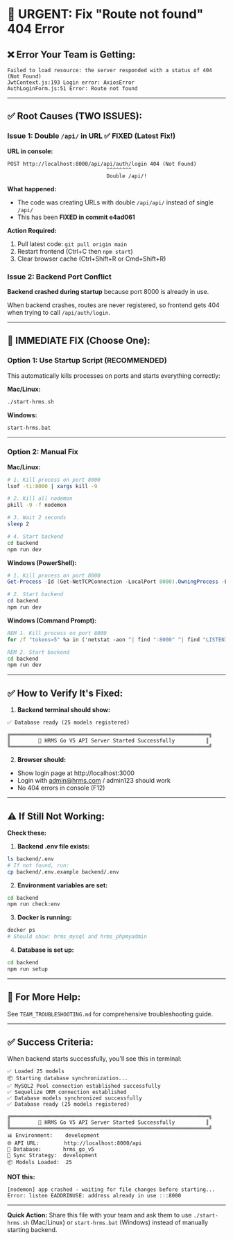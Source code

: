 # 🚨 URGENT: Fix "Route not found" 404 Error

## ❌ **Error Your Team is Getting:**

```
Failed to load resource: the server responded with a status of 404 (Not Found)
JwtContext.js:193 Login error: AxiosError
AuthLoginForm.js:51 Error: Route not found
```

---

## ✅ **Root Causes (TWO ISSUES):**

### **Issue 1: Double `/api/` in URL ✅ FIXED (Latest Fix!)**

**URL in console:**
```
POST http://localhost:8000/api/api/auth/login 404 (Not Found)
                                ^^^^^^^^
                                Double /api/!
```

**What happened:**
- The code was creating URLs with double `/api/api/` instead of single `/api/`
- This has been **FIXED in commit e4ad061**

**Action Required:**
1. Pull latest code: `git pull origin main`
2. Restart frontend (Ctrl+C then `npm start`)
3. Clear browser cache (Ctrl+Shift+R or Cmd+Shift+R)

### **Issue 2: Backend Port Conflict**

**Backend crashed during startup** because port 8000 is already in use. 

When backend crashes, routes are never registered, so frontend gets 404 when trying to call `/api/auth/login`.

---

## 🔧 **IMMEDIATE FIX (Choose One):**

### **Option 1: Use Startup Script (RECOMMENDED)**

This automatically kills processes on ports and starts everything correctly:

**Mac/Linux:**
```bash
./start-hrms.sh
```

**Windows:**
```bash
start-hrms.bat
```

---

### **Option 2: Manual Fix**

**Mac/Linux:**
```bash
# 1. Kill process on port 8000
lsof -ti:8000 | xargs kill -9

# 2. Kill all nodemon
pkill -9 -f nodemon

# 3. Wait 2 seconds
sleep 2

# 4. Start backend
cd backend
npm run dev
```

**Windows (PowerShell):**
```powershell
# 1. Kill process on port 8000
Get-Process -Id (Get-NetTCPConnection -LocalPort 8000).OwningProcess -ErrorAction SilentlyContinue | Stop-Process -Force

# 2. Start backend
cd backend
npm run dev
```

**Windows (Command Prompt):**
```cmd
REM 1. Kill process on port 8000
for /f "tokens=5" %a in ('netstat -aon ^| find ":8000" ^| find "LISTENING"') do taskkill /F /PID %a

REM 2. Start backend
cd backend
npm run dev
```

---

## ✅ **How to Verify It's Fixed:**

1. **Backend terminal should show:**
```
✅ Database ready (25 models registered)

╔════════════════════════════════════════════════════════════════╗
║         🚀 HRMS Go V5 API Server Started Successfully          ║
╚════════════════════════════════════════════════════════════════╝
```

2. **Browser should:**
- Show login page at http://localhost:3000
- Login with admin@hrms.com / admin123 should work
- No 404 errors in console (F12)

---

## ⚠️ **If Still Not Working:**

**Check these:**

1. **Backend .env file exists:**
```bash
ls backend/.env
# If not found, run:
cp backend/.env.example backend/.env
```

2. **Environment variables are set:**
```bash
cd backend
npm run check:env
```

3. **Docker is running:**
```bash
docker ps
# Should show: hrms_mysql and hrms_phpmyadmin
```

4. **Database is set up:**
```bash
cd backend
npm run setup
```

---

## 📝 **For More Help:**

See `TEAM_TROUBLESHOOTING.md` for comprehensive troubleshooting guide.

---

## ✅ **Success Criteria:**

When backend starts successfully, you'll see this in terminal:

```
✅ Loaded 25 models
📦 Starting database synchronization...
✅ MySQL2 Pool connection established successfully
✅ Sequelize ORM connection established
✅ Database models synchronized successfully
✅ Database ready (25 models registered)

╔════════════════════════════════════════════════════════════════╗
║         🚀 HRMS Go V5 API Server Started Successfully          ║
╚════════════════════════════════════════════════════════════════╝
📊 Environment:    development
🌐 API URL:        http://localhost:8000/api
💾 Database:       hrms_go_v5
🔄 Sync Strategy:  development
📦 Models Loaded:  25
```

**NOT this:**
```
[nodemon] app crashed - waiting for file changes before starting...
Error: listen EADDRINUSE: address already in use :::8000
```

---

**Quick Action:** Share this file with your team and ask them to use `./start-hrms.sh` (Mac/Linux) or `start-hrms.bat` (Windows) instead of manually starting backend.

